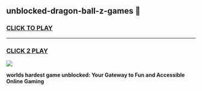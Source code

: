 
## unblocked-dragon-ball-z-games 👋
<h3>
<a href="https://premium.freeplayer.one?title=unblocked-dragon-ball-z-games&ref=14F">CLICK TO PLAY</a></h3>
<hr>

<h3>
<a href="https://premium.freeplayer.one?title=unblocked-dragon-ball-z-games&ref=14F">CLICK 2 PLAY</a>
  
</h3>

<a href="https://premium.freeplayer.one?title=unblocked-dragon-ball-z-games&ref=12F/"><img src="https://clearcache.store/games.png"></a>


**worlds hardest game unblocked: Your Gateway to Fun and Accessible Online Gaming**

